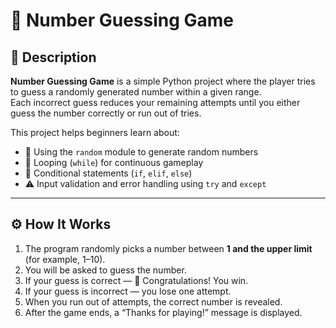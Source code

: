 # 🎯 Number Guessing Game  

## 📝 Description  
**Number Guessing Game** is a simple Python project where the player tries to guess a randomly generated number within a given range.  
Each incorrect guess reduces your remaining attempts until you either guess the number correctly or run out of tries.  

This project helps beginners learn about:  
- 🎲 Using the `random` module to generate random numbers  
- 🔁 Looping (`while`) for continuous gameplay  
- 🧠 Conditional statements (`if`, `elif`, `else`)  
- ⚠️ Input validation and error handling using `try` and `except`  

---

## ⚙️ How It Works  
1. The program randomly picks a number between **1 and the upper limit** (for example, 1–10).  
2. You will be asked to guess the number.  
3. If your guess is correct — 🎉 Congratulations! You win.  
4. If your guess is incorrect — you lose one attempt.  
5. When you run out of attempts, the correct number is revealed.  
6. After the game ends, a “Thanks for playing!” message is displayed.  
